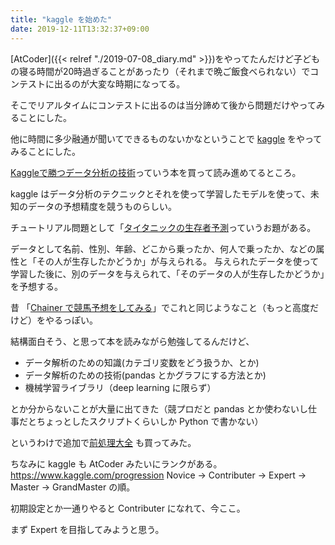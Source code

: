 ```yaml
---
title: "kaggle を始めた"
date: 2019-12-11T13:32:37+09:00
---
```


[AtCoder]({{< relref "./2019-07-08_diary.md" >}})をやってたんだけど子どもの寝る時間が20時過ぎることがあったり（それまで晩ご飯食べられない）でコンテストに出るのが大変な時期になってる。

そこでリアルタイムにコンテストに出るのは当分諦めて後から問題だけやってみることにした。

他に時間に多少融通が聞いてできるものないかなということで [kaggle](https://www.kaggle.com/takecian/) をやってみることにした。

[Kaggleで勝つデータ分析の技術](https://gihyo.jp/book/2019/978-4-297-10843-4)っていう本を買って読み進めてるところ。

kaggle はデータ分析のテクニックとそれを使って学習したモデルを使って、未知のデータの予想精度を競うものらしい。

チュートリアル問題として「[タイタニックの生存者予測](https://www.kaggle.com/c/titanic)っていうお題がある。

データとして名前、性別、年齢、どこから乗ったか、何人で乗ったか、などの属性と「その人が生存したかどうか」が与えられる。
与えられたデータを使って学習した後に、別のデータを与えられて、「そのデータの人が生存したかどうか」を予想する。

昔 「[Chainer で競馬予想をしてみる](https://qiita.com/takecian/items/5f2334bea701a70cc06a)」でこれと同じようなこと（もっと高度だけど）をやるっぽい。


結構面白そう、と思って本を読みながら勉強してるんだけど、
* データ解析のための知識(カテゴリ変数をどう扱うか、とか)
* データ解析のための技術(pandas とかグラフにする方法とか)
* 機械学習ライブラリ（deep learning に限らず）

とか分からないことが大量に出てきた（競プロだと pandas とか使わないし仕事だとちょっとしたスクリプトくらいしか Python で書かない）

というわけで追加で[前処理大全](https://gihyo.jp/book/2018/978-4-7741-9647-3) も買ってみた。


ちなみに kaggle も AtCoder みたいにランクがある。 https://www.kaggle.com/progression
Novice -> Contributer -> Expert -> Master -> GrandMaster の順。

初期設定とか一通りやると Contributer になれて、今ここ。

まず Expert を目指してみようと思う。
